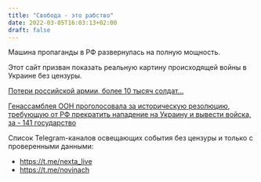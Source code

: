 ```yaml
---
title: "Свобода - это рабство"
date: 2022-03-05T16:03:13+02:00
draft: false
---
```


Машина пропаганды в РФ развернулась на полную мощность.

Этот сайт призван показать реальную картину происходящей войны в Украине без цензуры.

[Потери российской армии, более 10 тысяч солдат...](russian_losses.md)

[Генассамблея ООН проголосовала за историческую резолюцию, требующую от РФ прекратить нападение на Украину и вывести войска, за - 141 государство](oon_resolution.md)

Список Telegram-каналов освещающих события без цензуры и только 
с проверенными данными:

- https://t.me/nexta_live
- https://t.me/novinach